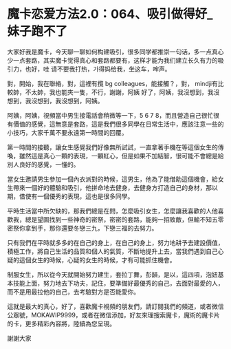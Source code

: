 # 魔卡恋爱方法2.0：064、吸引做得好_妹子跑不了

大家好我是魔卡，今天聊一聊如何构建吸引，很多同学都推崇一句话，多一点真心少一点套路，其实魔卡觉得真心和套路都要有，这样才能为我们建立长久有力的吸引力，也好，哇 请不要我打热，가得妈给我，坐这车，哰声。

對，開始，我在聯絡，對，這裡有攬 bg colleagues，能接觸？，對， mindji有比較帥，不太帥，我也能夾一隻，不行，謝謝，阿姨 好了，阿姨，我沒想到，我沒想到，我沒想到，我沒想到，阿姨。

阿姨，阿姨，視頻當中男生接電話會稍微等一下，5 6 7 8，而且營造自己很忙很有價值的感覺，這無意是套路，這是我們很多同學在日常生活中，應該注意一些的小技巧，大家千萬不要永遠第一時間的回覆。

第一時間的接聽，讓女生感覺我們好像無所試試，一直拿著手機在等這個女生的傳喚，雖然這是真心一顆的表現，一顆紅心，但是如果不加結智，很可能不會總是給別人良好的感覺，一懂的。

當女生邀請男生參加一個內衣派對的時候，這男生，他為了能借助這個機會，給女生帶來一個好的體驗和吸引，他拼命地去健身，去健身方打造自己的身材，那以期，借使有一個優秀的表現，這也是很多同學。

平時生活當中所欠缺的，那我們總是在問，怎麼吸引女生，怎麼讓我喜歡的人他喜歡我，總是望圖找到一些神奇的密祭，密密的套路，能夠一招致敵，但輸不知五零密祭你拿到手，那你還要冬戀三九，下戀三福的去努力。

只有我們在平時就多多的在自己的身上，在自己的身上，努力地耕予去建設價值，積極工作，將自己生活的品質和個人的氣質，不斷地提升上去，當我們遇到自己心疑的這個女生的時候，心疑的女生的時候，才有可能抓住機會。

制服女生，所以從今天就開始努力建生，套拉丁舞，彭韻，是以，這四項，泡妞基本技能上面，努力地去下功夫，記住，要準備好最優秀的自己，去面對最愛的人，而不是用最拉他的自己，去考驗對方是否能愛你。

這就是最大的真心，好了，喜歡魔卡視頻的朋友們，請訂閱我們的頻道，或者微信公眾號，MOKAWIP9999，或者在微信添加，好友來理搜索魔卡，魔術的魔卡片的卡，更多精彩內容將，陸續為您呈現。

謝謝大家